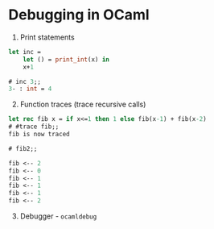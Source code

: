 # Debugging in OCaml

1. Print statements

```ocaml
let inc =
    let () = print_int(x) in
    x+1

# inc 3;;
3- : int = 4
```

2. Function traces (trace recursive calls)

```ocaml
let rec fib x = if x<=1 then 1 else fib(x-1) + fib(x-2)
# #trace fib;;
fib is now traced

# fib2;;

fib <-- 2
fib <-- 0
fib <-- 1
fib <-- 1
fib <-- 1
fib <-- 2
```

3. Debugger - `ocamldebug`
